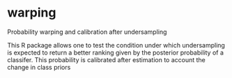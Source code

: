 # warping
Probability warping and calibration after undersampling

This R package allows one to test the condition under which undersampling is expected to return a better ranking given by the posterior probability of a classifer.
This probability is calibrated after estimation to account the change in class priors
